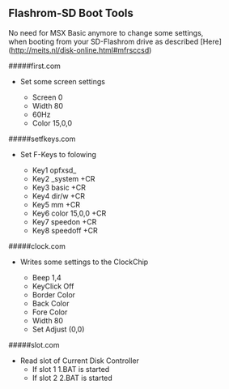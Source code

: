 Flashrom-SD Boot Tools
----------------------

No need for MSX Basic anymore to change some settings,<br>
when booting from your SD-Flashrom drive as described [Here] (http://meits.nl/disk-online.html#mfrsccsd)


#####first.com
- Set some screen settings

	- Screen 0 
	- Width 80
	- 60Hz
	- Color 15,0,0


#####setfkeys.com
- Set F-Keys to folowing

	- Key1 opfxsd_
	- Key2 _system +CR
	- Key3 basic +CR
	- Key4 dir/w +CR
	- Key5 mm +CR
	- Key6 color 15,0,0 +CR
	- Key7 speedon +CR
	- Key8 speedoff +CR

#####clock.com
- Writes some settings to the ClockChip 

	- Beep 1,4
	- KeyClick Off
	- Border Color
	- Back Color
	- Fore Color
	- Width 80
	- Set Adjust (0,0)

#####slot.com
- Read slot of Current Disk Controller
	- If slot 1 1.BAT is started
	- If slot 2 2.BAT is started
